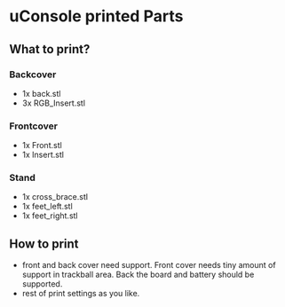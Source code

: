 
# uConsole printed Parts


## What to print?

### Backcover
- 1x back.stl
- 3x RGB_Insert.stl

### Frontcover
- 1x Front.stl
- 1x Insert.stl

### Stand
- 1x cross_brace.stl
- 1x feet_left.stl
- 1x feet_right.stl

## How to print

- front and back cover need support. Front cover needs tiny amount of support in trackball area. Back the board and battery should be supported.
- rest of print settings as you like.

